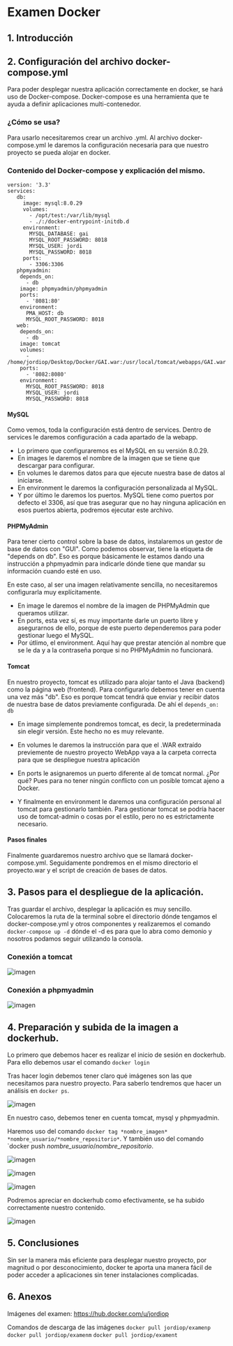# Examen Docker

## 1. Introducción

## 2. Configuración del archivo docker-compose.yml

Para poder desplegar nuestra aplicación correctamente en docker, se hará uso de Docker-compose. Docker-compose es una herramienta que te ayuda a definir aplicaciones multi-contenedor. 

### ¿Cómo se usa?

Para usarlo necesitaremos crear un archivo .yml. Al archivo docker-compose.yml le daremos la configuración necesaria para que nuestro proyecto se pueda alojar en docker. 

### Contenido del Docker-compose y explicación del mismo.

```
version: '3.3'
services:
   db:
     image: mysql:8.0.29
     volumes:
       - /opt/test:/var/lib/mysql
       - ./:/docker-entrypoint-initdb.d
     environment:
       MYSQL_DATABASE: gai
       MYSQL_ROOT_PASSWORD: 8018
       MYSQL_USER: jordi
       MYSQL_PASSWORD: 8018
     ports:
       - 3306:3306
   phpmyadmin:
    depends_on:
      - db
    image: phpmyadmin/phpmyadmin
    ports:
      - '8081:80'
    environment:
      PMA_HOST: db
      MYSQL_ROOT_PASSWORD: 8018
   web:
    depends_on:
      - db
    image: tomcat
    volumes:
      - /home/jordiop/Desktop/Docker/GAI.war:/usr/local/tomcat/webapps/GAI.war
    ports:
      - '8082:8080'
    environment:
      MYSQL_ROOT_PASSWORD: 8018
      MYSQL_USER: jordi
      MYSQL_PASSWORD: 8018
```

#### MySQL 

Como vemos, toda la configuración está dentro de services. Dentro de services le daremos configuración a cada apartado de la webapp. 
* Lo primero que configuraremos es el MySQL en su versión 8.0.29. 
* En images le daremos el nombre de la imagen que se tiene que descargar para configurar. 
* En volumes le daremos datos para que ejecute nuestra base de datos al iniciarse.
* En environment le daremos la configuración personalizada al MySQL.
* Y por último le daremos los puertos. MySQL tiene como puertos por defecto el 3306, así que tras asegurar que no hay ninguna aplicación en esos puertos abierta, podremos ejecutar este archivo.

#### PHPMyAdmin

Para tener cierto control sobre la base de datos, instalaremos un gestor de base de datos con "GUI". Como podemos observar, tiene la etiqueta de "depends on db". Eso es porque básicamente le estamos dando una instrucción a phpmyadmin para indicarle dónde tiene que mandar su información cuando esté en uso.

En este caso, al ser una imagen relativamente sencilla, no necesitaremos configurarla muy explícitamente.
* En image le daremos el nombre de la imagen de PHPMyAdmin que queramos utilizar.
* En ports, esta vez sí, es muy importante darle un puerto libre y asegurarnos de ello, porque de este puerto dependeremos para poder gestionar luego el MySQL.
* Por útlimo, el environment. Aquí hay que prestar atención al nombre que se le da y a la contraseña porque si no PHPMyAdmin no funcionará.

#### Tomcat

En nuestro proyecto, tomcat es utilizado para alojar tanto el Java (backend) como la página web (frontend).
Para configurarlo debemos tener en cuenta una vez más "db". Eso es porque tomcat tendrá que enviar y recibir datos de nuestra base de datos previamente configurada. De ahí el `depends_on: db`

* En image simplemente pondremos tomcat, es decir, la predeterminada sin elegir versión. Este hecho no es muy relevante.

* En volumes le daremos la instrucción para que el .WAR extraído previemente de nuestro proyecto WebApp vaya a la carpeta correcta para que se despliegue nuestra aplicación 

* En ports le asignaremos un puerto diferente al de tomcat normal. ¿Por qué? Pues para no tener ningún conflicto con un posible tomcat ajeno a Docker.

* Y finalmente en environment le daremos una configuración personal al tomcat para gestionarlo también. Para gestionar tomcat se podría hacer uso de tomcat-admin o cosas por el estilo, pero no es estrictamente necesario.

#### Pasos finales

Finalmente guardaremos nuestro archivo que se llamará docker-compose.yml. Seguidamente pondremos en el mismo directorio el proyecto.war y el script de creación de bases de datos.

## 3. Pasos para el despliegue de la aplicación.

Tras guardar el archivo, desplegar la aplicación es muy sencillo. Colocaremos la ruta de la terminal sobre el directorio dónde tengamos el docker-compose.yml y otros componentes y realizaremos el comando `docker-compose up -d` dónde el -d es para que lo abra como demonio y nosotros podamos seguir utilizando la consola.

### Conexión a tomcat
![imagen](https://user-images.githubusercontent.com/95173613/172451794-0415afbd-ffdf-4e41-bc72-32bd008e2c48.png)

### Conexión a phpmyadmin
![imagen](https://user-images.githubusercontent.com/95173613/172452453-b13933f4-159e-46f2-b979-1945059fcbfc.png)

## 4. Preparación y subida de la imagen a dockerhub.

Lo primero que debemos hacer es realizar el inicio de sesión en dockerhub. Para ello debemos usar el comando `docker login`

Tras hacer login debemos tener claro qué imágenes son las que necesitamos para nuestro proyecto. Para saberlo tendremos que hacer un análisis en `docker ps`.

![imagen](https://user-images.githubusercontent.com/95173613/172452805-200149fe-2232-477e-afca-0ef8ba4d7aad.png)

En nuestro caso, debemos tener en cuenta tomcat, mysql y phpmyadmin.

Haremos uso del comando `docker tag *nombre_imagen* *nombre_usuario/*nombre_repositorio*`.
Y también uso del comando `docker push *nombre_usuario*/*nombre_repositorio*.

![imagen](https://user-images.githubusercontent.com/95173613/172454921-adf1c8cd-c7ea-4291-b994-8f4c801ca4dd.png)

![imagen](https://user-images.githubusercontent.com/95173613/172455093-062b1cf4-f636-4e5d-b478-dc1ccbdb7648.png)

![imagen](https://user-images.githubusercontent.com/95173613/172455325-2a4b56b6-aeaa-4cd3-a1e1-8c758ba43750.png)

Podremos apreciar en dockerhub como efectivamente, se ha subido correctamente nuestro contenido.

![imagen](https://user-images.githubusercontent.com/95173613/172455417-4c832ff2-b2eb-4857-a599-cf5782ee1c24.png)


## 5. Conclusiones

Sin ser la manera más eficiente para desplegar nuestro proyecto, por magnitud o por desconocimiento, docker te aporta una manera fácil de poder acceder a aplicaciones sin tener instalaciones complicadas.

## 6. Anexos
Imágenes del examen:
https://hub.docker.com/u/jordiop

Comandos de descarga de las imágenes 
`docker pull jordiop/examenp`
`docker pull jordiop/examenm`
`docker pull jordiop/exament`
